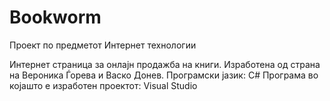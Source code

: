 # Bookworm
Проект по предметот Интернет технологии

Интернет страница за онлајн продажба на книги. 
Изработена од страна на Вероника Ѓорева и Васко Донев.
Програмски јазик: C#
Програма во којашто е изработен проектот: Visual Studio
